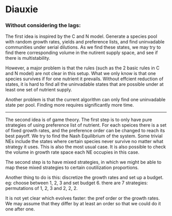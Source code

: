 # Diauxie

### Without considering the lags:

The first idea is inspired by the C and N model. Generate a species pool with random growth rates, yields and preference lists, and find uninvadable communities under serial dilutions. As we find these states, we may try to find there corresponding volume in the nutirent supply space, and see if there is multistability. 

However, a major problem is that the rules (such as the 2 basic rules in C and N model) are not clear in this setup. What we only know is that one species survives if for one nutrient it prevails. Without effcient reduction of states, it is hard to find all the uninvadable states that are possible under at least one set of nutrient supply. 

Another problem is that the current algorithm can only find one uninvadable state per pool. Finding more requires significantly more time.

--------

The second idea is of game theory. The first step is to only have pure strategies of using preference list of nutrient. For each speices there is a set of fixed growth rates, and the preference order can be changed to reach its best payoff. We try to find the Nash Equilibrium of the system. Some trivial NEs include the states where certain species never survive no matter what strategy it uses. This is also the most usual case. It is also possible to check the volume in growth rate space each NE occupies in this case. 

The second step is to have mixed strategies, in which we might be able to map these mixed strategies to certain coutilization proportions.

Another thing to do is this: discretize the growth rates and set up a budget. eg: choose between 1, 2, 3 and set budget 6. there are 7 strategies: permutations of 1, 2, 3 and 2, 2, 2. 

It is not yet clear which evolves faster: the pref order or the growth rates. We may assume that they differ by at least an order so that we could do it one after one.


